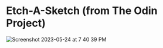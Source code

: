 # Etch-A-Sketch (from The Odin Project)
![Screenshot 2023-05-24 at 7 40 39 PM](https://github.com/remosrulloda/Etch-A-Sketch/assets/50937757/c8f1a868-2102-494b-bd7b-4db3ea101c14)

